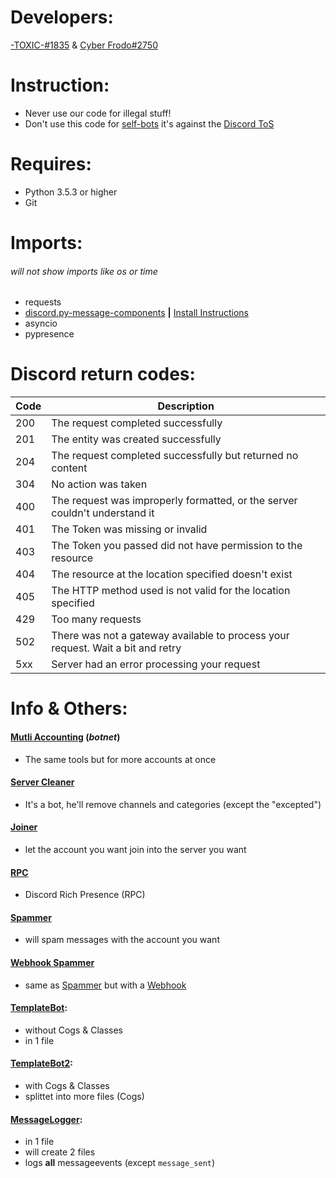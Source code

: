 # Developers:
[-TOXIC-#1835](https://discord.com/users/856594604812009502) & [Cyber Frodo#2750](https://discord.com/users/370986466555199490)
# Instruction:
* Never use our code for illegal stuff!
* Don't use this code for [self-bots](https://support.discord.com/hc/en-us/articles/115002192352-Automated-user-accounts-self-bots-) it's against the [Discord ToS](https://discord.com/terms)
# Requires:
* Python 3.5.3 or higher
* Git
# Imports:
###### *will not show imports like os or time*
* requests
* [discord.py-message-components](https://github.com/mccoderpy/discord.py-message-components/tree/developer) **|** [Install Instructions](https://github.com/TxcToxic/Discord/blob/main/TemplateBot/readme.md#installing)
* asyncio
* pypresence
# Discord return codes:
| Code | Description | 
| - | - |
| 200  | The request completed successfully |
| 201  | The entity was created successfully |
| 204  | The request completed successfully but returned no content |
| 304  | No action was taken |
| 400  | The request was improperly formatted, or the server couldn't understand it |
| 401  | The Token was missing or invalid |
| 403  | The Token you passed did not have permission to the resource |
| 404  | The resource at the location specified doesn't exist |
| 405  | The HTTP method used is not valid for the location specified |
| 429  | Too many requests |
| 502  | There was not a gateway available to process your request. Wait a bit and retry |
| 5xx  | Server had an error processing your request |
# Info & Others:
#### [Mutli Accounting](https://github.com/TxcToxic/Discord/tree/main/MultiAccounting) (*botnet*)
* The same tools but for more accounts at once
#### [Server Cleaner](https://github.com/TxcToxic/Discord/blob/main/server-cleaner.py)
* It's a bot, he'll remove channels and categories (except the "excepted")
#### [Joiner](https://github.com/TxcToxic/Discord/blob/main/joiner.py)
* let the account you want join into the server you want
#### [RPC](https://github.com/TxcToxic/Discord/blob/main/RPC.py)
* Discord Rich Presence (RPC)
#### [Spammer](https://github.com/TxcToxic/Discord/blob/main/spammer.py)
* will spam messages with the account you want
#### [Webhook Spammer](https://github.com/TxcToxic/Discord/blob/main/webhook-spammer.py)
* same as [Spammer](https://github.com/TxcToxic/Discord/blob/main/spammer.py) but with a [Webhook](https://support.discord.com/hc/en-us/articles/228383668-Intro-to-Webhooks)
#### [TemplateBot](https://github.com/TxcToxic/Discord/tree/main/TemplateBot):
* without Cogs & Classes
* in 1 file
#### [TemplateBot2](https://github.com/TxcToxic/Discord/tree/main/TemplateBot2):
* with Cogs & Classes
* splittet into more files (Cogs)
#### [MessageLogger](https://github.com/TxcToxic/Discord/tree/main/MessageLogger):
* in 1 file
* will create 2 files
* logs **all** messageevents (except `message_sent`)
